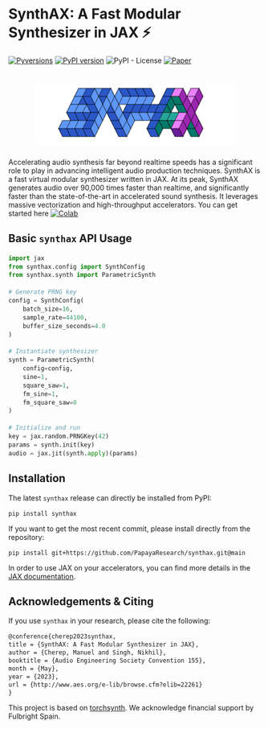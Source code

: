# SynthAX: A Fast Modular Synthesizer in JAX ⚡️
[![Pyversions](https://img.shields.io/pypi/pyversions/synthax.svg?style=flat-square)](https://pypi.python.org/pypi/synthax)
[![PyPI version](https://badge.fury.io/py/synthax.svg)](https://badge.fury.io/py/synthax)
![PyPI - License](https://img.shields.io/pypi/l/synthax)
[![Paper](https://img.shields.io/badge/paper-AES.10680-red)](https://www.aes.org/e-lib/browse.cfm?elib=22261)

<h1 align="center">
  <a href="https://github.com/PapayaResearch/synthax/blob/main/media/logo.png">
    <img src="https://github.com/PapayaResearch/synthax/blob/main/media/logo.png?raw=true" width="400" /></a>
</h1>

Accelerating audio synthesis far beyond realtime speeds has a significant role to play in advancing intelligent audio production techniques. SynthAX is a fast virtual modular synthesizer written in JAX. At its peak, SynthAX generates audio over 90,000 times faster than realtime, and significantly faster than the state-of-the-art in accelerated sound synthesis. It leverages massive vectorization and high-throughput accelerators. You can get started here [![Colab](https://colab.research.google.com/assets/colab-badge.svg)](https://colab.research.google.com/github/PapayaResearch/synthax/blob/main/examples/walkthrough.ipynb)

## Basic `synthax` API Usage

```python
import jax
from synthax.config import SynthConfig
from synthax.synth import ParametricSynth

# Generate PRNG key
config = SynthConfig(
    batch_size=16,
    sample_rate=44100,
    buffer_size_seconds=4.0
)

# Instantiate synthesizer
synth = ParametricSynth(
    config=config,
    sine=1,
    square_saw=1,
    fm_sine=1,
    fm_square_saw=0
)

# Initialize and run
key = jax.random.PRNGKey(42)
params = synth.init(key)
audio = jax.jit(synth.apply)(params)
```

## Installation

The latest `synthax` release can directly be installed from PyPI:

```
pip install synthax
```

If you want to get the most recent commit, please install directly from the repository:

```
pip install git+https://github.com/PapayaResearch/synthax.git@main
```

In order to use JAX on your accelerators, you can find more details in the [JAX documentation](https://github.com/google/jax#installation).

## Acknowledgements & Citing

If you use `synthax` in your research, please cite the following:

```
@conference{cherep2023synthax,
title = {SynthAX: A Fast Modular Synthesizer in JAX},
author = {Cherep, Manuel and Singh, Nikhil},
booktitle = {Audio Engineering Society Convention 155},
month = {May},
year = {2023},
url = {http://www.aes.org/e-lib/browse.cfm?elib=22261}
}
```

This project is based on [torchsynth](https://github.com/torchsynth/torchsynth). We acknowledge financial support by Fulbright Spain.
